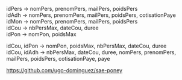 idPers → nomPers, prenomPers, mailPers, poidsPers  
idAdh → nomPers, prenomPers, mailPers, poidsPers, cotisationPaye  
idMon → nomPers, prenomPers, mailPers, poidsPers  
idCou → nbPersMax, dateCou, duree  
idPon → nomPon, poidsMax  

idCou, idPon → nomPon, poidsMax, nbPersMax, dateCou, duree  
idCou, idAdh → nbPersMax, dateCou, duree, nomPers, prenomPers, mailPers, poidsPers, cotisationPaye, paye  

https://github.com/ugo-dominguez/sae-poney
